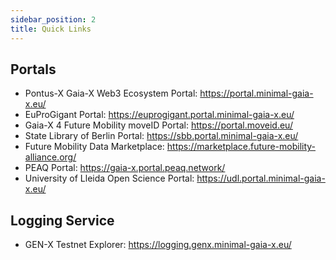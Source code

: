 ```yaml
---
sidebar_position: 2
title: Quick Links
---
```


## Portals
- Pontus-X Gaia-X Web3 Ecosystem Portal: https://portal.minimal-gaia-x.eu/
- EuProGigant Portal: https://euprogigant.portal.minimal-gaia-x.eu/
- Gaia-X 4 Future Mobility moveID Portal: https://portal.moveid.eu/
- State Library of Berlin Portal: https://sbb.portal.minimal-gaia-x.eu/    
- Future Mobility Data Marketplace: https://marketplace.future-mobility-alliance.org/
- PEAQ Portal: https://gaia-x.portal.peaq.network/
- University of Lleida Open Science Portal: https://udl.portal.minimal-gaia-x.eu/

## Logging Service
- GEN-X Testnet Explorer: https://logging.genx.minimal-gaia-x.eu/ 
